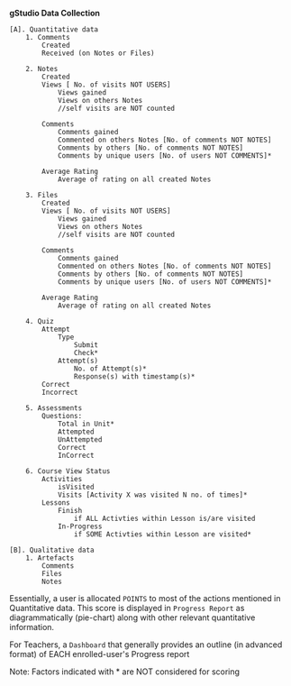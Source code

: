 **gStudio Data Collection**

    [A]. Quantitative data
        1. Comments
            Created
            Received (on Notes or Files)

        2. Notes
            Created
            Views [ No. of visits NOT USERS]
                Views gained
                Views on others Notes
                //self visits are NOT counted

            Comments
                Comments gained 
                Commented on others Notes [No. of comments NOT NOTES]
                Comments by others [No. of comments NOT NOTES]
                Comments by unique users [No. of users NOT COMMENTS]*

            Average Rating
                Average of rating on all created Notes 

        3. Files
            Created
            Views [ No. of visits NOT USERS]
                Views gained
                Views on others Notes
                //self visits are NOT counted

            Comments
                Comments gained 
                Commented on others Notes [No. of comments NOT NOTES]
                Comments by others [No. of comments NOT NOTES]
                Comments by unique users [No. of users NOT COMMENTS]*

            Average Rating
                Average of rating on all created Notes 

        4. Quiz
            Attempt
                Type
                    Submit
                    Check*
                Attempt(s)
                    No. of Attempt(s)*
                    Response(s) with timestamp(s)*
            Correct
            Incorrect

        5. Assessments
            Questions:
                Total in Unit*
                Attempted
                UnAttempted
                Correct
                InCorrect

        6. Course View Status
            Activities
                isVisited
                Visits [Activity X was visited N no. of times]*
            Lessons 
                Finish
                    if ALL Activties within Lesson is/are visited
                In-Progress
                    if SOME Activties within Lesson are visited*

    [B]. Qualitative data
        1. Artefacts
            Comments
            Files
            Notes




Essentially, a user is allocated `POINTS` to most of the actions mentioned in Quantitative data. This score is displayed in `Progress Report` as diagrammatically (pie-chart) along with other relevant quantitative information.

For Teachers, a `Dashboard` that generally provides an outline (in advanced format) of EACH enrolled-user's Progress report

Note: Factors indicated with * are NOT considered for scoring 
